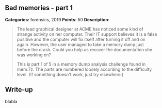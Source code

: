 ## Bad memories - part 1

**Categories:** forensics, 2019
**Points:** 50
**Description:**

>  The lead graphical designer at ACME has noticed some kind of strange
>  activity on her computer. Their IT support believes it is a false
>  positive and the computer will fix itself after turning it off and 
>  on again. However, the user managed to take a memory dump just before
>  the crash. Could you help us recover the documentation she was working on?
>  
>  
>  This is part 1 of 5 in a memory dump analysis challenge found in
>  mem.7z.  The parts are numbered loosely according to the 
>  difficulty level. (If something doesn't work, just try elsewhere.)
>  


## Write-up

blabla

